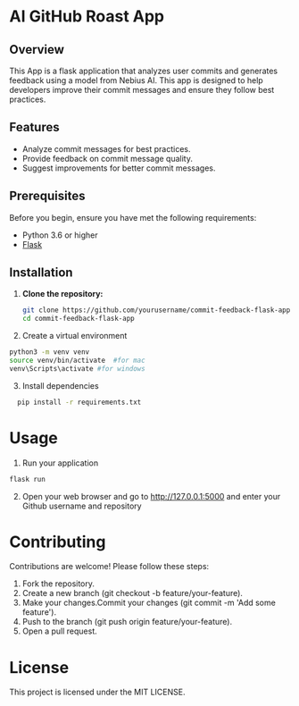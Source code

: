 # AI GitHub Roast App

## Overview

This App is a flask application that analyzes user commits and generates feedback using a model from Nebius AI. This app is designed to help developers improve their commit messages and ensure they follow best practices.

## Features

- Analyze commit messages for best practices.
- Provide feedback on commit message quality.
- Suggest improvements for better commit messages.

## Prerequisites

Before you begin, ensure you have met the following requirements:

- Python 3.6 or higher
- [Flask](https://flask.palletsprojects.com/en/latest/)

## Installation

1. **Clone the repository:**

   ```bash
   git clone https://github.com/yourusername/commit-feedback-flask-app.git
   cd commit-feedback-flask-app
   ```

2. Create a virtual environment 

  ```bash
  python3 -m venv venv
  source venv/bin/activate  #for mac
  venv\Scripts\activate #for windows
  ``` 

3. Install dependencies

  ```bash
    pip install -r requirements.txt
  ```


# Usage
1. Run your application

```bash
flask run
```

2. Open your web browser and go to http://127.0.0.1:5000 and enter your Github username and repository

# Contributing

Contributions are welcome! Please follow these steps:
1. Fork the repository.
2. Create a new branch (git checkout -b feature/your-feature).
3. Make your changes.Commit your changes (git commit -m 'Add some feature').
4. Push to the branch (git push origin feature/your-feature).
5. Open a pull request.

# License
This project is licensed under the MIT LICENSE. 

